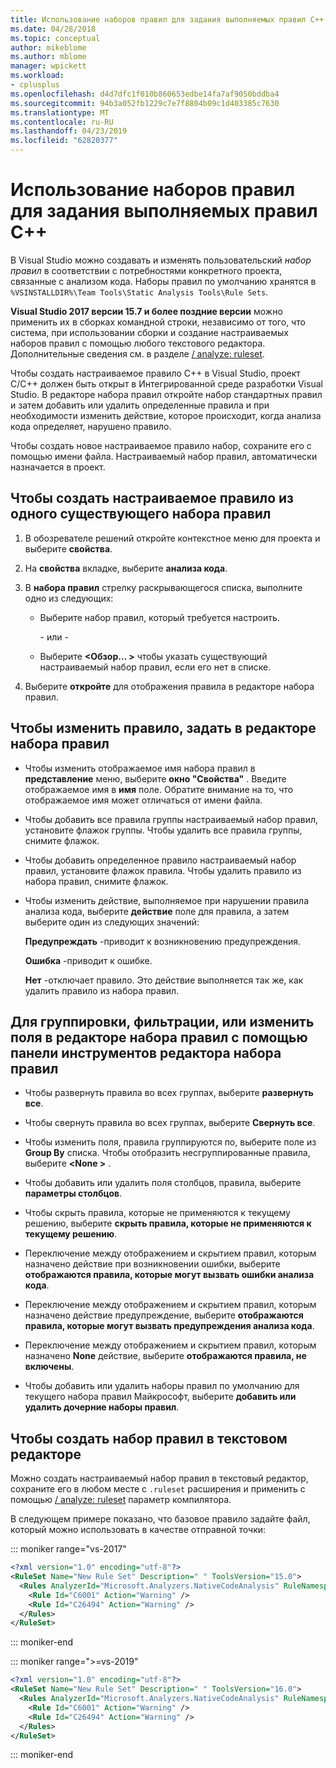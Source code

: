 ```yaml
---
title: Использование наборов правил для задания выполняемых правил C++
ms.date: 04/28/2018
ms.topic: conceptual
author: mikeblome
ms.author: mblome
manager: wpickett
ms.workload:
- cplusplus
ms.openlocfilehash: d4d7dfc1f010b860653edbe14fa7af9050bddba4
ms.sourcegitcommit: 94b3a052fb1229c7e7f8804b09c1d403385c7630
ms.translationtype: MT
ms.contentlocale: ru-RU
ms.lasthandoff: 04/23/2019
ms.locfileid: "62820377"
---
```

# <a name="use-rule-sets-to-specify-the-c-rules-to-run"></a>Использование наборов правил для задания выполняемых правил C++

В Visual Studio можно создавать и изменять пользовательский *набор правил* в соответствии с потребностями конкретного проекта, связанные с анализом кода. Наборы правил по умолчанию хранятся в `%VSINSTALLDIR%\Team Tools\Static Analysis Tools\Rule Sets`.

**Visual Studio 2017 версии 15.7 и более поздние версии** можно применить их в сборках командной строки, независимо от того, что система, при использовании сборки и создание настраиваемых наборов правил с помощью любого текстового редактора. Дополнительные сведения см. в разделе [/ analyze: ruleset](/cpp/build/reference/analyze-code-analysis).

Чтобы создать настраиваемое правило C++ в Visual Studio, проект C/C++ должен быть открыт в Интегрированной среде разработки Visual Studio. В редакторе набора правил откройте набор стандартных правил и затем добавить или удалить определенные правила и при необходимости изменить действие, которое происходит, когда анализа кода определяет, нарушено правило.

Чтобы создать новое настраиваемое правило набор, сохраните его с помощью имени файла. Настраиваемый набор правил, автоматически назначается в проект.

## <a name="to-create-a-custom-rule-from-a-single-existing-rule-set"></a>Чтобы создать настраиваемое правило из одного существующего набора правил

1. В обозревателе решений откройте контекстное меню для проекта и выберите **свойства**.

2. На **свойства** вкладке, выберите **анализа кода**.

3. В **набора правил** стрелку раскрывающегося списка, выполните одно из следующих:

   - Выберите набор правил, который требуется настроить.

     \- или -

   - Выберите  **\<Обзор... >** чтобы указать существующий настраиваемый набор правил, если его нет в списке.

4. Выберите **откройте** для отображения правила в редакторе набора правил.

## <a name="to-modify-a-rule-set-in-the-rule-set-editor"></a>Чтобы изменить правило, задать в редакторе набора правил

- Чтобы изменить отображаемое имя набора правил в **представление** меню, выберите **окно "Свойства"** . Введите отображаемое имя в **имя** поле. Обратите внимание на то, что отображаемое имя может отличаться от имени файла.

- Чтобы добавить все правила группы настраиваемый набор правил, установите флажок группы. Чтобы удалить все правила группы, снимите флажок.

- Чтобы добавить определенное правило настраиваемый набор правил, установите флажок правила. Чтобы удалить правило из набора правил, снимите флажок.

- Чтобы изменить действие, выполняемое при нарушении правила анализа кода, выберите **действие** поле для правила, а затем выберите один из следующих значений:

     **Предупреждать** -приводит к возникновению предупреждения.

     **Ошибка** -приводит к ошибке.

     **Нет** -отключает правило. Это действие выполняется так же, как удалить правило из набора правил.

## <a name="to-group-filter-or-change-the-fields-in-the-rule-set-editor-by-using-the-rule-set-editor-toolbar"></a>Для группировки, фильтрации, или изменить поля в редакторе набора правил с помощью панели инструментов редактора набора правил

- Чтобы развернуть правила во всех группах, выберите **развернуть все**.

- Чтобы свернуть правила во всех группах, выберите **Свернуть все**.

- Чтобы изменить поля, правила группируются по, выберите поле из **Group By** списка. Чтобы отобразить несгруппированные правила, выберите  **\<None >** .

- Чтобы добавить или удалить поля столбцов, правила, выберите **параметры столбцов**.

- Чтобы скрыть правила, которые не применяются к текущему решению, выберите **скрыть правила, которые не применяются к текущему решению**.

- Переключение между отображением и скрытием правил, которым назначено действие при возникновении ошибки, выберите **отображаются правила, которые могут вызвать ошибки анализа кода**.

- Переключение между отображением и скрытием правил, которым назначено действие предупреждение, выберите **отображаются правила, которые могут вызвать предупреждения анализа кода**.

- Переключение между отображением и скрытием правил, которым назначено **None** действие, выберите **отображаются правила, не включены**.

- Чтобы добавить или удалить наборы правил по умолчанию для текущего набора правил Майкрософт, выберите **добавить или удалить дочерние наборы правил**.

## <a name="to-create-a-rule-set-in-a-text-editor"></a>Чтобы создать набор правил в текстовом редакторе

Можно создать настраиваемый набор правил в текстовый редактор, сохраните его в любом месте с `.ruleset` расширения и применить с помощью [/ analyze: ruleset](/cpp/build/reference/analyze-code-analysis) параметр компилятора.

В следующем примере показано, что базовое правило задайте файл, который можно использовать в качестве отправной точки:

::: moniker range="vs-2017"

```xml
<?xml version="1.0" encoding="utf-8"?>
<RuleSet Name="New Rule Set" Description=" " ToolsVersion="15.0">
  <Rules AnalyzerId="Microsoft.Analyzers.NativeCodeAnalysis" RuleNamespace="Microsoft.Rules.Native">
    <Rule Id="C6001" Action="Warning" />
    <Rule Id="C26494" Action="Warning" />
  </Rules>
</RuleSet>
```

::: moniker-end

::: moniker range=">=vs-2019"

```xml
<?xml version="1.0" encoding="utf-8"?>
<RuleSet Name="New Rule Set" Description=" " ToolsVersion="16.0">
  <Rules AnalyzerId="Microsoft.Analyzers.NativeCodeAnalysis" RuleNamespace="Microsoft.Rules.Native">
    <Rule Id="C6001" Action="Warning" />
    <Rule Id="C26494" Action="Warning" />
  </Rules>
</RuleSet>
```

::: moniker-end
